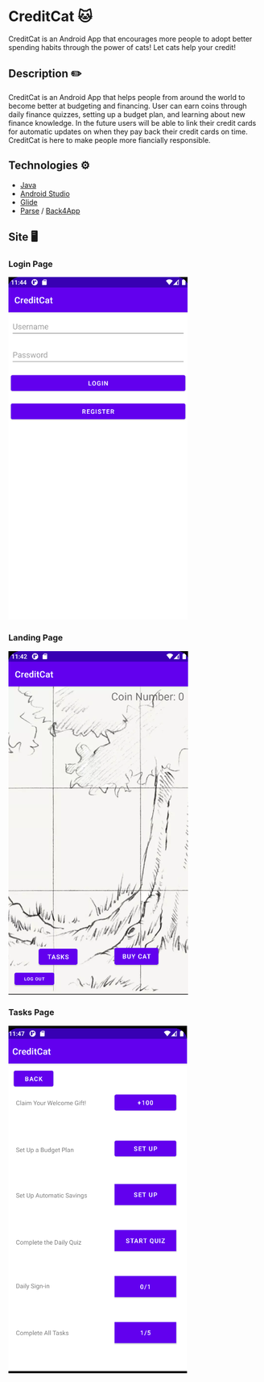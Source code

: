 # CreditCat 🐱
CreditCat is an Android App that encourages more people to adopt better spending habits through the power of cats! Let cats help your credit!

## Description ✏️

CreditCat is an Android App that helps people from around the world to become better at budgeting and financing. User can earn coins through daily finance quizzes, setting up a budget plan, and learning about new finance knowledge. In the future users will be able to link their credit cards for automatic updates on when they pay back their credit cards on time. CreditCat is here to make people more fiancially responsible.

## Technologies ⚙️

- [Java](https://www.java.com/en/)
- [Android Studio](https://developer.android.com/studio)
- [Glide](https://github.com/bumptech/glide)
- [Parse](https://parseplatform.org/) / [Back4App](https://dashboard.back4app.com/)

## Site 🖥️

### Login Page

![image of CreditCat Login Page](images/Login.png)

### Landing Page

![image of CreditCat landing page](images/Landing.png)

### Tasks Page

![image of CreditCat tasks page](images/Task.png)
